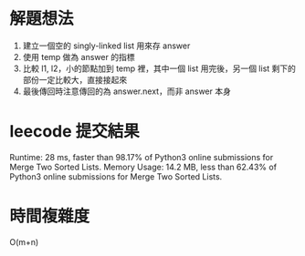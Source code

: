 # 解題想法
1. 建立一個空的 singly-linked list 用來存 answer
2. 使用 temp 做為 answer 的指標
3. 比較 l1, l2，小的節點加到 temp 裡，其中一個 list 用完後，另一個 list 剩下的部份一定比較大，直接接起來
4. 最後傳回時注意傳回的為 answer.next，而非 answer 本身

# leecode 提交結果
Runtime: 28 ms, faster than 98.17% of Python3 online submissions for Merge Two Sorted Lists.
Memory Usage: 14.2 MB, less than 62.43% of Python3 online submissions for Merge Two Sorted Lists.

# 時間複雜度
O(m+n)